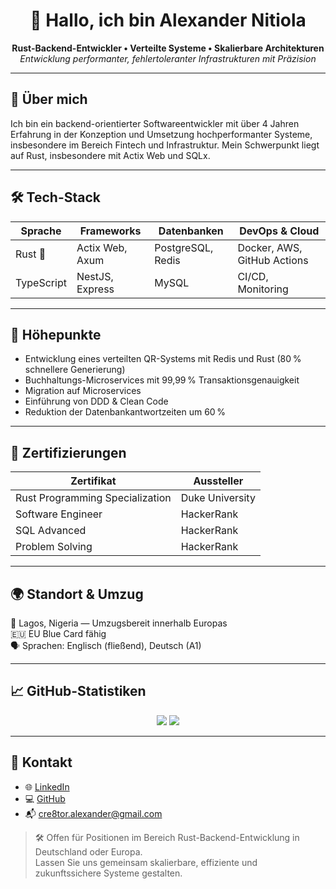<h1 align="center">👋 Hallo, ich bin Alexander Nitiola</h1>
<p align="center">
  <strong>Rust-Backend-Entwickler • Verteilte Systeme • Skalierbare Architekturen</strong><br/>
  <i>Entwicklung performanter, fehlertoleranter Infrastrukturen mit Präzision</i>
</p>

---

## 🧠 Über mich

Ich bin ein backend-orientierter Softwareentwickler mit über 4 Jahren Erfahrung in der Konzeption und Umsetzung hochperformanter Systeme, insbesondere im Bereich Fintech und Infrastruktur. Mein Schwerpunkt liegt auf Rust, insbesondere mit Actix Web und SQLx.

---

## 🛠️ Tech-Stack

| Sprache | Frameworks | Datenbanken | DevOps & Cloud |
|---------|------------|-------------|----------------|
| Rust 🦀 | Actix Web, Axum | PostgreSQL, Redis | Docker, AWS, GitHub Actions |
| TypeScript | NestJS, Express | MySQL | CI/CD, Monitoring |

---

## 📌 Höhepunkte

- Entwicklung eines verteilten QR-Systems mit Redis und Rust (80 % schnellere Generierung)
- Buchhaltungs-Microservices mit 99,99 % Transaktionsgenauigkeit
- Migration auf Microservices
- Einführung von DDD & Clean Code
- Reduktion der Datenbankantwortzeiten um 60 %

---

## 📜 Zertifizierungen

| Zertifikat | Aussteller |
|------------|------------|
| Rust Programming Specialization | Duke University |
| Software Engineer               | HackerRank |
| SQL Advanced                    | HackerRank |
| Problem Solving                 | HackerRank |

---

## 🌍 Standort & Umzug

📍 Lagos, Nigeria — Umzugsbereit innerhalb Europas  
🇪🇺 EU Blue Card fähig  
🗣️ Sprachen: Englisch (fließend), Deutsch (A1)

---

## 📈 GitHub-Statistiken

<p align="center">
  <img src="https://github-readme-stats.vercel.app/api?username=the-cre8tor&show_icons=true&theme=tokyonight&hide_border=true" />
  <img src="https://github-readme-stats.vercel.app/api/top-langs/?username=the-cre8tor&layout=compact&theme=tokyonight&hide_border=true" />
</p>

---

## 🤝 Kontakt

- 🌐 [LinkedIn](https://www.linkedin.com/in/thecre8tor/)
- 💻 [GitHub](https://github.com/the-cre8tor)
- 📬 cre8tor.alexander@gmail.com

> 🛠️ Offen für Positionen im Bereich Rust-Backend-Entwicklung in Deutschland oder Europa.  
> Lassen Sie uns gemeinsam skalierbare, effiziente und zukunftssichere Systeme gestalten.
